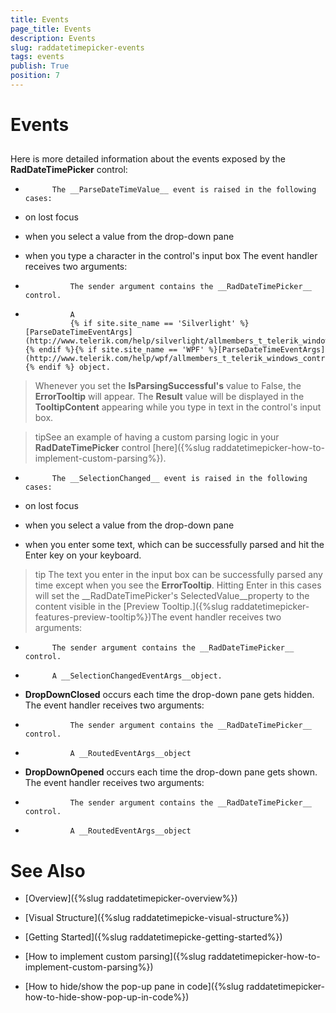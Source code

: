 ```yaml
---
title: Events
page_title: Events
description: Events
slug: raddatetimepicker-events
tags: events
publish: True
position: 7
---
```


# Events



## 

Here is more detailed information about the events exposed by the __RadDateTimePicker__ control:
        

* 
            The __ParseDateTimeValue__ event is raised in the following cases:
            

* on lost focus

* when you select a value from the drop-down pane

* when you type a character in the control's input box
              The event handler receives two arguments:
            

* 
                The sender argument contains the __RadDateTimePicker__ control.
              

* 
                A 
				{% if site.site_name == 'Silverlight' %}[ParseDateTimeEventArgs](http://www.telerik.com/help/silverlight/allmembers_t_telerik_windows_controls_parsedatetimeeventargs.html){% endif %}{% if site.site_name == 'WPF' %}[ParseDateTimeEventArgs](http://www.telerik.com/help/wpf/allmembers_t_telerik_windows_controls_parsedatetimeeventargs.html){% endif %} object.
              

>Whenever you set the __IsParsingSuccessful's__ value to False, the __ErrorTooltip__ will appear.
              The __Result__ value will be displayed in the __TooltipContent__ appearing while you type in text in the control's input box.
              

>tipSee an example of having a custom parsing logic in your __RadDateTimePicker__ control [here]({%slug raddatetimepicker-how-to-implement-custom-parsing%}).
            

* 
            The __SelectionChanged__ event is raised in the following cases:
            

* on lost focus

* when you  select a value from the drop-down pane

* when you enter some text, which can be successfully parsed and hit the Enter key on your keyboard.

>tip
            The text you enter in the input box can be successfully parsed any time except when you see the __ErrorTooltip__. Hitting Enter in this cases will set the __RadDateTimePicker's SelectedValue__property to the content visible in the [Preview Tooltip.]({%slug raddatetimepicker-features-preview-tooltip%})The event handler receives two arguments:

* 
            The sender argument contains the __RadDateTimePicker__ control.
          

* 
            A __SelectionChangedEventArgs__object.
          

* __DropDownClosed__ occurs each time the drop-down pane gets hidden. The event handler receives two arguments:
            

* 
                The sender argument contains the __RadDateTimePicker__ control.
              

* 
                A __RoutedEventArgs__object
              

* __DropDownOpened__ occurs each time the drop-down pane gets shown. The event handler receives two arguments:
            

* 
                The sender argument contains the __RadDateTimePicker__ control.
              

* 
                A __RoutedEventArgs__object
              

# See Also

 * [Overview]({%slug raddatetimepicker-overview%})

 * [Visual Structure]({%slug raddatetimepicke-visual-structure%})

 * [Getting Started]({%slug raddatetimepicke-getting-started%})

 * [How to implement custom parsing]({%slug raddatetimepicker-how-to-implement-custom-parsing%})

 * [How to hide/show the pop-up pane in code]({%slug raddatetimepicker-how-to-hide-show-pop-up-in-code%})
